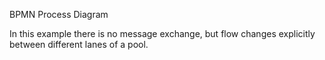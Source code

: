 BPMN Process Diagram

In this example there is no message exchange, but flow changes explicitly between different lanes of a pool.